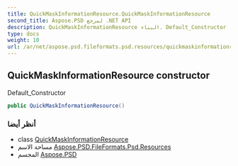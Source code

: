 ```yaml
---
title: QuickMaskInformationResource.QuickMaskInformationResource
second_title: Aspose.PSD لمرجع .NET API
description: QuickMaskInformationResource البناء. Default_Constructor
type: docs
weight: 10
url: /ar/net/aspose.psd.fileformats.psd.resources/quickmaskinformationresource/quickmaskinformationresource/
---
```

## QuickMaskInformationResource constructor

Default_Constructor

```csharp
public QuickMaskInformationResource()
```

### أنظر أيضا

* class [QuickMaskInformationResource](../)
* مساحة الاسم [Aspose.PSD.FileFormats.Psd.Resources](../../quickmaskinformationresource/)
* المجسم [Aspose.PSD](../../../)


